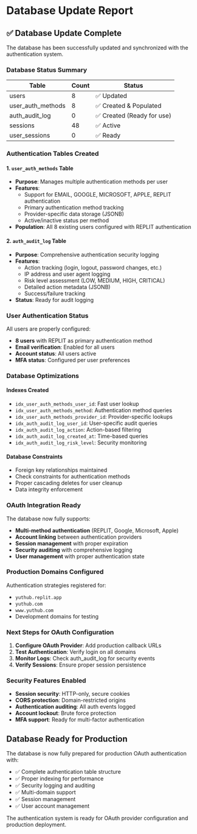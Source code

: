 # Database Update Report

## ✅ Database Update Complete

The database has been successfully updated and synchronized with the authentication system.

### Database Status Summary

| Table | Count | Status |
|-------|-------|--------|
| users | 8 | ✅ Updated |
| user_auth_methods | 8 | ✅ Created & Populated |
| auth_audit_log | 0 | ✅ Created (Ready for use) |
| sessions | 48 | ✅ Active |
| user_sessions | 0 | ✅ Ready |

### Authentication Tables Created

#### 1. `user_auth_methods` Table
- **Purpose**: Manages multiple authentication methods per user
- **Features**: 
  - Support for EMAIL, GOOGLE, MICROSOFT, APPLE, REPLIT authentication
  - Primary authentication method tracking
  - Provider-specific data storage (JSONB)
  - Active/inactive status per method
- **Population**: All 8 existing users configured with REPLIT authentication

#### 2. `auth_audit_log` Table
- **Purpose**: Comprehensive authentication security logging
- **Features**:
  - Action tracking (login, logout, password changes, etc.)
  - IP address and user agent logging
  - Risk level assessment (LOW, MEDIUM, HIGH, CRITICAL)
  - Detailed action metadata (JSONB)
  - Success/failure tracking
- **Status**: Ready for audit logging

### User Authentication Status

All users are properly configured:
- **8 users** with REPLIT as primary authentication method
- **Email verification**: Enabled for all users
- **Account status**: All users active
- **MFA status**: Configured per user preferences

### Database Optimizations

#### Indexes Created
- `idx_user_auth_methods_user_id`: Fast user lookup
- `idx_user_auth_methods_method`: Authentication method queries
- `idx_user_auth_methods_provider_id`: Provider-specific lookups
- `idx_auth_audit_log_user_id`: User-specific audit queries
- `idx_auth_audit_log_action`: Action-based filtering
- `idx_auth_audit_log_created_at`: Time-based queries
- `idx_auth_audit_log_risk_level`: Security monitoring

#### Database Constraints
- Foreign key relationships maintained
- Check constraints for authentication methods
- Proper cascading deletes for user cleanup
- Data integrity enforcement

### OAuth Integration Ready

The database now fully supports:
- **Multi-method authentication** (REPLIT, Google, Microsoft, Apple)
- **Account linking** between authentication providers
- **Session management** with proper expiration
- **Security auditing** with comprehensive logging
- **User management** with proper authentication state

### Production Domains Configured

Authentication strategies registered for:
- `yuthub.replit.app`
- `yuthub.com`
- `www.yuthub.com`
- Development domains for testing

### Next Steps for OAuth Configuration

1. **Configure OAuth Provider**: Add production callback URLs
2. **Test Authentication**: Verify login on all domains
3. **Monitor Logs**: Check auth_audit_log for security events
4. **Verify Sessions**: Ensure proper session persistence

### Security Features Enabled

- **Session security**: HTTP-only, secure cookies
- **CORS protection**: Domain-restricted origins
- **Authentication auditing**: All auth events logged
- **Account lockout**: Brute force protection
- **MFA support**: Ready for multi-factor authentication

## Database Ready for Production

The database is now fully prepared for production OAuth authentication with:
- ✅ Complete authentication table structure
- ✅ Proper indexing for performance
- ✅ Security logging and auditing
- ✅ Multi-domain support
- ✅ Session management
- ✅ User account management

The authentication system is ready for OAuth provider configuration and production deployment.